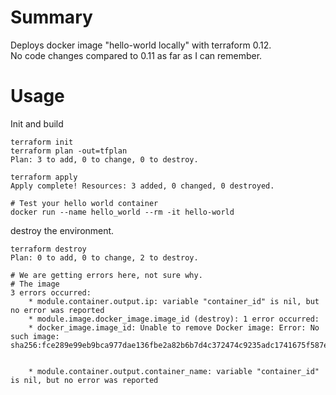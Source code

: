 # Summary
Deploys docker image "hello-world locally" with terraform 0.12.
<br>
No code changes compared to 0.11 as far as I can remember.

# Usage
Init and build

    terraform init
    terraform plan -out=tfplan
    Plan: 3 to add, 0 to change, 0 to destroy.

    terraform apply
    Apply complete! Resources: 3 added, 0 changed, 0 destroyed.
    
    # Test your hello world container
    docker run --name hello_world --rm -it hello-world

 destroy the environment.  
 
    terraform destroy
    Plan: 0 to add, 0 to change, 2 to destroy.

    # We are getting errors here, not sure why.
    # The image
    3 errors occurred:
        * module.container.output.ip: variable "container_id" is nil, but no error was reported
        * module.image.docker_image.image_id (destroy): 1 error occurred:
        * docker_image.image_id: Unable to remove Docker image: Error: No such image: sha256:fce289e99eb9bca977dae136fbe2a82b6b7d4c372474c9235adc1741675f587e


        * module.container.output.container_name: variable "container_id" is nil, but no error was reported
